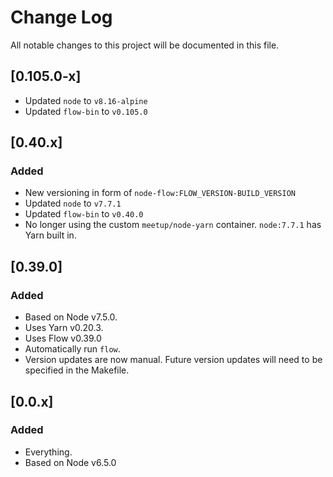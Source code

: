 # Change Log
All notable changes to this project will
be documented in this file.

## [0.105.0-x]

- Updated `node` to `v8.16-alpine`
- Updated `flow-bin` to `v0.105.0`

## [0.40.x]
### Added
- New versioning in form of `node-flow:FLOW_VERSION-BUILD_VERSION`
- Updated `node` to `v7.7.1`
- Updated `flow-bin` to `v0.40.0`
- No longer using the custom `meetup/node-yarn` container. `node:7.7.1` has Yarn built in.

## [0.39.0]
### Added
- Based on Node v7.5.0.
- Uses Yarn v0.20.3.
- Uses Flow v0.39.0
- Automatically run `flow`.
- Version updates are now manual. Future version updates will need to be specified in the Makefile.

## [0.0.x]
### Added
- Everything.
- Based on Node v6.5.0
